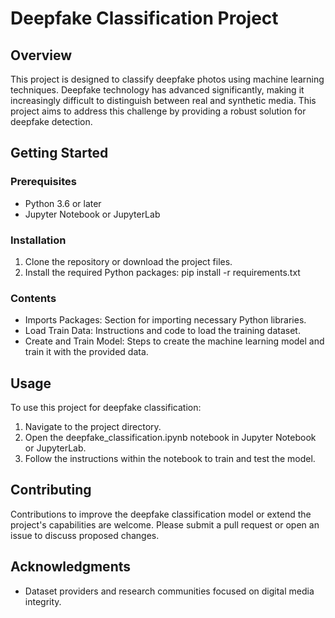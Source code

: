 # Deepfake Classification Project

## Overview
This project is designed to classify deepfake photos using machine learning techniques. Deepfake technology has advanced significantly, making it increasingly difficult to distinguish between real and synthetic media. This project aims to address this challenge by providing a robust solution for deepfake detection.

## Getting Started

### Prerequisites
- Python 3.6 or later
- Jupyter Notebook or JupyterLab

### Installation
1. Clone the repository or download the project files.
2. Install the required Python packages:
pip install -r requirements.txt
### Contents
- Imports Packages: Section for importing necessary Python libraries.
- Load Train Data: Instructions and code to load the training dataset.
- Create and Train Model: Steps to create the machine learning model and train it with the provided data.

## Usage
To use this project for deepfake classification:
1. Navigate to the project directory.
2. Open the deepfake_classification.ipynb notebook in Jupyter Notebook or JupyterLab.
3. Follow the instructions within the notebook to train and test the model.

## Contributing
Contributions to improve the deepfake classification model or extend the project's capabilities are welcome. Please submit a pull request or open an issue to discuss proposed changes.

## Acknowledgments
- Dataset providers and research communities focused on digital media integrity.
